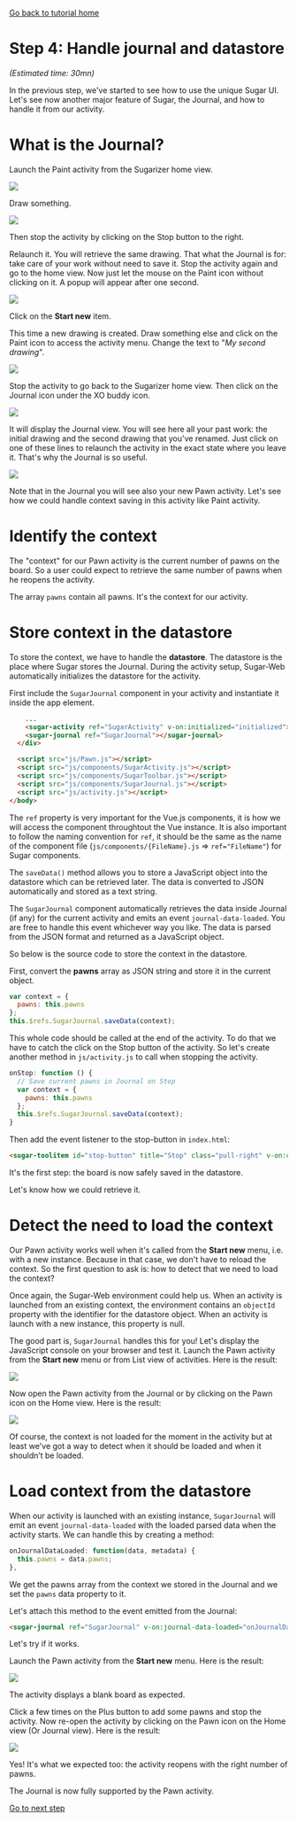 [Go back to tutorial home](tutorial.md)

# Step 4: Handle journal and datastore
*(Estimated time: 30mn)*

In the previous step, we've started to see how to use the unique Sugar UI. Let's see now another major feature of Sugar, the Journal, and how to handle it from our activity.

# What is the Journal?

Launch the Paint activity from the Sugarizer home view.

![](../images/tutorial_step4_1.png)

Draw something.

![](../images/tutorial_step4_2.png)

Then stop the activity by clicking on the Stop button to the right.

Relaunch it. You will retrieve the same drawing. That what the Journal is for: take care of your work without need to save it. Stop the activity again and go to the home view. Now just let the mouse on the Paint icon without clicking on it. A popup will appear after one second.

![](../images/tutorial_step4_3.png)

Click on the **Start new** item.

This time a new drawing is created. Draw something else and click on the Paint icon to access the activity menu. Change the text to "*My second drawing*".


![](../images/tutorial_step4_4.png)

Stop the activity to go back to the Sugarizer home view. Then click on the Journal icon under the XO buddy icon.

![](../images/tutorial_step4_5.png)

It will display the Journal view. You will see here all your past work: the initial drawing and the second drawing that you've renamed. Just click on one of these lines to relaunch the activity in the exact state where you leave it. That's why the Journal is so useful.

![](../images/tutorial_step4_6.png)

Note that in the Journal you will see also your new Pawn activity. Let's see how we could handle context saving in this activity like Paint activity.

# Identify the context

The "context" for our Pawn activity is the current number of pawns on the board. So a user could expect to retrieve the same number of pawns when he reopens the activity.

The array `pawns` contain all pawns. It's the context for our activity.

# Store context in the datastore

To store the context, we have to handle the **datastore**. The datastore is the place where Sugar stores the Journal. During the activity setup, Sugar-Web automatically initializes the datastore for the activity. 

First include the `SugarJournal` component in your activity and instantiate it inside the app element.
```html
    ...
    <sugar-activity ref="SugarActivity" v-on:initialized="initialized"></sugar-activity>
    <sugar-journal ref="SugarJournal"></sugar-journal>
  </div>

  <script src="js/Pawn.js"></script>
  <script src="js/components/SugarActivity.js"></script>
  <script src="js/components/SugarToolbar.js"></script>
  <script src="js/components/SugarJournal.js"></script>
  <script src="js/activity.js"></script>
</body>
```

The `ref` property is very important for the Vue.js components, it is how we will access the component throughtout the Vue instance. It is also important to follow the naming convention for `ref`, it should be the same as the name of the component file (`js/components/{FileName}.js` => `ref="FileName"`) for Sugar components.

The `saveData()` method allows you to store a JavaScript object into the datastore which can be retrieved later. The data is converted to JSON automatically and stored as a text string.

The `SugarJournal` component automatically retrieves the data inside Journal (if any) for the current activity and emits an event `journal-data-loaded`. You are free to handle this event whichever way you like. The data is parsed from the JSON format and returned as a JavaScript object.

So below is the source code to store the context in the datastore.

First, convert the **pawns** array as JSON string and store it in the current object.
```js
var context = {
  pawns: this.pawns
};
this.$refs.SugarJournal.saveData(context);
```

This whole code should be called at the end of the activity. To do that we have to catch the click on the Stop button of the activity. So let's create another method in `js/activity.js` to call when stopping the activity.
```js
onStop: function () {
  // Save current pawns in Journal on Stop
  var context = {
    pawns: this.pawns
  };
  this.$refs.SugarJournal.saveData(context);
}
```

Then add the event listener to the stop-button in `index.html`:
```html
<sugar-toolitem id="stop-button" title="Stop" class="pull-right" v-on:click="onStop"></sugar-toolitem>
```

It's the first step: the board is now safely saved in the datastore.

Let's know how we could retrieve it.

# Detect the need to load the context

Our Pawn activity works well when it's called from the **Start new** menu, i.e. with a new instance. Because in that case, we don't have to reload the context.
So the first question to ask is: how to detect that we need to load the context?

Once again, the Sugar-Web environment could help us. When an activity is launched from an existing context, the environment contains an `objectId` property with the identifier for the datastore object. When an activity is launch with a new instance, this property is null.

The good part is, `SugarJournal` handles this for you! Let's display the JavaScript console on your browser and test it. Launch the Pawn activity from the **Start new** menu or from List view of activities. Here is the result:

![](../images/tutorial_step4_7.png)

Now open the Pawn activity from the Journal or by clicking on the Pawn icon on the Home view. Here is the result:


![](../images/tutorial_step4_8.png)

Of course, the context is not loaded for the moment in the activity but at least we've got a way to detect when it should be loaded and when it shouldn’t be loaded.

# Load context from the datastore

When our activity is launched with an existing instance, `SugarJournal` will emit an event `journal-data-loaded` with the loaded parsed data when the activity starts. We can handle this by creating a method:
```js
onJournalDataLoaded: function(data, metadata) {
  this.pawns = data.pawns;
},
```
We get the pawns array from the context we stored in the Journal and we set the `pawns` data property to it.

Let's attach this method to the event emitted from the Journal:
```html
<sugar-journal ref="SugarJournal" v-on:journal-data-loaded="onJournalDataLoaded"></sugar-journal>
```

Let's try if it works.

Launch the Pawn activity from the **Start new** menu. Here is the result:

![](../images/tutorial_step4_9.png)

The activity displays a blank board as expected.

Click a few times on the Plus button to add some pawns and stop the activity. Now re-open the activity by clicking on the Pawn icon on the Home view (Or Journal view). Here is the result:

![](../images/tutorial_step4_10.png)

Yes! It's what we expected too: the activity reopens with the right number of pawns.

The Journal is now fully supported by the Pawn activity.

[Go to next step](step5.md)